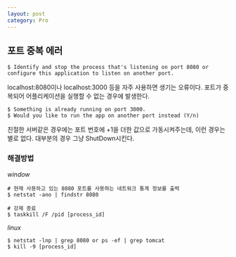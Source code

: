 ```yaml
---
layout: post
category: Pro
---
```


## 포트 중복 에러

```shell
$ Identify and stop the process that's listening on port 8080 or configure this application to listen on another port.
```

localhost:8080이나 localhost:3000 등을 자주 사용하면 생기는 오류이다. 포트가 중복되어 어플리케이션을 실행할 수 없는 경우에 발생한다.

```shell
$ Something is already running on port 3000.
$ Would you like to run the app on another port instead (Y/n)
```

친절한 서버같은 경우에는 포트 번호에 +1을 더한 값으로 가동시켜주는데, 이런 경우는 별로 없다. 대부분의 경우 그냥 ShutDown시킨다.

### 해결방법

*window*
```shell
# 현재 사용하고 있는 8080 포트를 사용하는 네트워크 통계 정보를 출력
$ netstat -ano | findstr 8080

# 강제 종료
$ taskkill /F /pid [process_id]
```

*linux*
```shell
$ netstat -lnp | grep 8080 or ps -ef | grep tomcat
$ kill -9 [process_id]
```